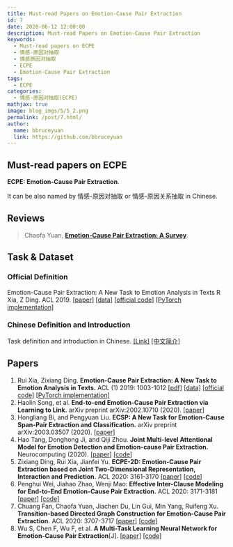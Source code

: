 ```yaml
---
title: Must-read Papers on Emotion-Cause Pair Extraction
id: 7
date: 2020-06-12 12:00:00
description: Must-read Papers on Emotion-Cause Pair Extraction
keywords: 
  - Must-read papers on ECPE
  - 情感-原因对抽取
  - 情感原因对抽取
  - ECPE
  - Emotion-Cause Pair Extraction
tags: 
  - ECPE
categories: 
  - 情感-原因对抽取(ECPE)
mathjax: true
image: blog_imgs/5/5_2.png
permalink: /post/7.html/
author: 
  name: bbruceyuan
  link: https://github.com/bbruceyuan
---
```


## Must-read papers on ECPE
**ECPE: Emotion-Cause Pair Extraction**.

It can be also named by 情感-原因对抽取 or 情感-原因关系抽取 in Chinese.

## Reviews
> Chaofa Yuan, [**Emotion-Cause Pair Extraction: A Survey**](6.html).


## Task & Dataset
### Official Definition
Emotion-Cause Pair Extraction: A New Task to Emotion Analysis in Texts R Xia, Z Ding. ACL 2019. [[paper]](https://arxiv.org/pdf/1906.01267.pdf) [[data]](https://github.com/NUSTM/ECPE/tree/master/data_combine) [[official code]](https://github.com/NUSTM/ECPE) [[PyTorch implementation]](https://github.com/bbruceyuan/ECPE-PyTorch)

### Chinese Definition and Introduction
Task definition and introduction in Chinese. [[Link]](6.html) [[中文简介]](6.html)

## Papers

1. Rui Xia, Zixiang Ding. **Emotion-Cause Pair Extraction: A New Task to Emotion Analysis in Texts.** ACL (1) 2019: 1003-1012 [[pdf]](https://arxiv.org/pdf/1906.01267.pdf) [[data]](https://github.com/NUSTM/ECPE/tree/master/data_combine) [[official code]](https://github.com/NUSTM/ECPE) [[PyTorch implementation]](https://github.com/bbruceyuan/ECPE-PyTorch)
2. Haolin Song, et al. **End-to-end Emotion-Cause Pair Extraction via Learning to Link.** arXiv preprint arXiv:2002.10710 (2020). [[paper]](https://arxiv.org/pdf/2002.10710.pdf)
3. Hongliang Bi, and Pengyuan Liu. **ECSP: A New Task for Emotion-Cause Span-Pair Extraction and Classification.** arXiv preprint arXiv:2003.03507 (2020). [[paper]](https://arxiv.org/pdf/2003.03507.pdf)
4. Hao Tang, Donghong Ji, and Qiji Zhou. **Joint Multi-level Attentional Model for Emotion Detection and Emotion-cause Pair Extraction.** Neurocomputing (2020). [[paper]](https://www.sciencedirect.com/science/article/abs/pii/S092523122030566X) [[code]](https://github.com/tomsonsgs/LVE-joint-MANN-master)
5. Zixiang Ding, Rui Xia, Jianfei Yu. **ECPE-2D: Emotion-Cause Pair Extraction based on Joint Two-Dimensional Representation, Interaction and Prediction.** ACL 2020: 3161-3170 [[paper]](https://www.aclweb.org/anthology/2020.acl-main.288.pdf) [[code]](https://github.com/NUSTM/ECPE-2D)
6. Penghui Wei, Jiahao Zhao, Wenji Mao: **Effective Inter-Clause Modeling for End-to-End Emotion-Cause Pair Extraction.** ACL 2020: 3171-3181 [[paper]](https://www.aclweb.org/anthology/2020.acl-main.289.pdf) [[code]](https://github.com/Determined22/Rank-Emotion-Cause)
7. Chuang Fan, Chaofa Yuan, Jiachen Du, Lin Gui, Min Yang, Ruifeng Xu. **Transition-based Directed Graph Construction for Emotion-Cause Pair Extraction.** ACL 2020: 3707-3717 [[paper]](https://www.aclweb.org/anthology/2020.acl-main.342.pdf) [[code]](https://github.com/HLT-HITSZ/TransECPE)
8. Wu S, Chen F, Wu F, et al. **A Multi-Task Learning Neural Network for Emotion-Cause Pair Extraction**[J]. [[paper]](http://ecai2020.eu/papers/583_paper.pdf) [[code]](https://github.com/wusx00/MTNECP)

